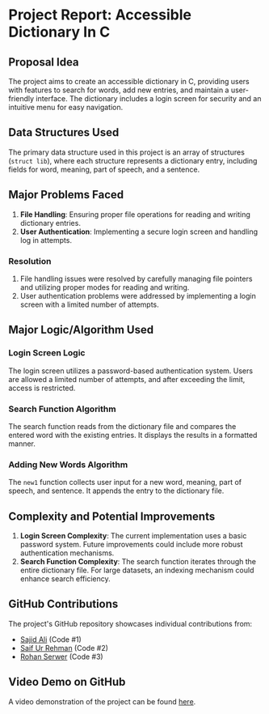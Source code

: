 # Project Report: Accessible Dictionary In C

## Proposal Idea

The project aims to create an accessible dictionary in C, providing users with features to search for words, add new entries, and maintain a user-friendly interface. The dictionary includes a login screen for security and an intuitive menu for easy navigation.

## Data Structures Used

The primary data structure used in this project is an array of structures (`struct lib`), where each structure represents a dictionary entry, including fields for word, meaning, part of speech, and a sentence.

## Major Problems Faced

1. **File Handling**: Ensuring proper file operations for reading and writing dictionary entries.
2. **User Authentication**: Implementing a secure login screen and handling log in attempts.

### Resolution

1. File handling issues were resolved by carefully managing file pointers and utilizing proper modes for reading and writing.
2. User authentication problems were addressed by implementing a login screen with a limited number of attempts.

## Major Logic/Algorithm Used

### Login Screen Logic

The login screen utilizes a password-based authentication system. Users are allowed a limited number of attempts, and after exceeding the limit, access is restricted.

### Search Function Algorithm

The search function reads from the dictionary file and compares the entered word with the existing entries. It displays the results in a formatted manner.

### Adding New Words Algorithm

The `new1` function collects user input for a new word, meaning, part of speech, and sentence. It appends the entry to the dictionary file.

## Complexity and Potential Improvements

1. **Login Screen Complexity**: The current implementation uses a basic password system. Future improvements could include more robust authentication mechanisms.
2. **Search Function Complexity**: The search function iterates through the entire dictionary file. For large datasets, an indexing mechanism could enhance search efficiency.

## GitHub Contributions

The project's GitHub repository showcases individual contributions from:
- [Sajid Ali](https://github.com/NUCES-Khi/pfproject-team-bombastic/blob/main/Final%20Project/Parts/Code%231.c) (Code #1)
- [Saif Ur Rehman](https://github.com/NUCES-Khi/pfproject-team-bombastic/blob/main/Final%20Project/Parts/Code%232.c) (Code #2)
- [Rohan Serwer](https://github.com/NUCES-Khi/pfproject-team-bombastic/blob/main/Final%20Project/Parts/Code%233.c) (Code #3)

## Video Demo on GitHub

A video demonstration of the project can be found [here](https://streamable.com/chr4xl).

